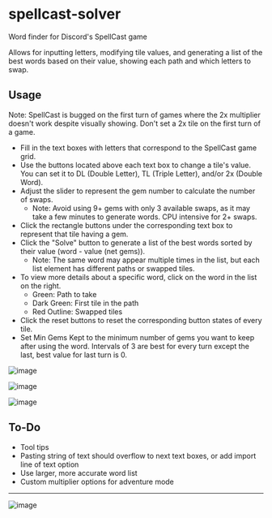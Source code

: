 # spellcast-solver
Word finder for Discord's SpellCast game

Allows for inputting letters, modifying tile values, and generating a list of the best words based on their value, showing each path and which letters to swap.

## Usage

Note: SpellCast is bugged on the first turn of games where the 2x multiplier doesn't work despite visually showing. Don't set a 2x tile on the first turn of a game.
- Fill in the text boxes with letters that correspond to the SpellCast game grid.
- Use the buttons located above each text box to change a tile's value. You can set it to DL (Double Letter), TL (Triple Letter), and/or 2x (Double Word).
- Adjust the slider to represent the gem number to calculate the number of swaps.
   - Note: Avoid using 9+ gems with only 3 available swaps, as it may take a few minutes to generate words. CPU intensive for 2+ swaps.
- Click the rectangle buttons under the corresponding text box to represent that tile having a gem.
- Click the "Solve" button to generate a list of the best words sorted by their value (word - value (net gems)).
   - Note: The same word may appear multiple times in the list, but each list element has different paths or swapped tiles.
- To view more details about a specific word, click on the word in the list on the right.
   - Green: Path to take
   - Dark Green: First tile in the path
   - Red Outline: Swapped tiles
- Click the reset buttons to reset the corresponding button states of every tile.
- Set Min Gems Kept to the minimum number of gems you want to keep after using the word. Intervals of 3 are best for every turn except the last, best value for last turn is 0.

![image](https://github.com/ppoiuy/spellcast-solver/assets/21088852/49264184-858c-4fed-8456-95b8d336ddcc)

![image](https://github.com/ppoiuy/spellcast-solver/assets/21088852/bafa36ee-7f50-4449-9a08-4407e8aeb34c)

![image](https://github.com/ppoiuy/spellcast-solver/assets/21088852/eb05e414-cb2b-43c2-9f96-5be91b94d9be)

## To-Do
- Tool tips
- Pasting string of text should overflow to next text boxes, or add import line of text option
- Use larger, more accurate word list
- Custom multiplier options for adventure mode

---

![image](https://github.com/ppoiuy/spellcastsolver/assets/21088852/47679a26-452e-47ba-9258-b7f7bdce964a)
